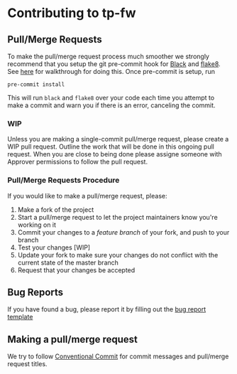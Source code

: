 # Contributing to tp-fw

## Pull/Merge Requests

To make the pull/merge request process much smoother we strongly recommend that you setup the git pre-commit
hook for [Black](https://github.com/psf/black) and [flake8](https://github.com/pycqa/flake8/).
See [here](https://ljvmiranda921.github.io/notebook/2018/06/21/precommits-using-black-and-flake8/) for walkthrough
for doing this. Once pre-commit is setup, run

```
pre-commit install
```

This will run `black` and `flake8` over your code each time you attempt to make a commit and warn you if there
is an error, canceling the commit.

### WIP

Unless you are making a single-commit pull/merge request, please create a WIP pull request.
Outline the work that will be done in this ongoing pull request. When you are close to being
done please assigne someone with Approver permissions to follow the pull request.

### Pull/Merge Requests Procedure

If you would like to make a pull/merge request, please:

1. Make a fork of the project
2. Start a pull/merge request to let the project maintainers know you're working on it
3. Commit your changes to a *feature branch* of your fork, and push to your branch
4. Test your changes [WIP]
5. Update your fork to make sure your changes do not conflict with the current state of the master branch
6. Request that your changes be accepted

## Bug Reports

If you have found a bug, please report it by filling out the [bug report template](???)

## Making a pull/merge request

We try to follow [Conventional Commit](https://www.conventionalcommits.org/) for commit messages and
pull/merge request titles.